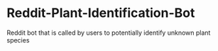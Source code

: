 # Reddit-Plant-Identification-Bot
Reddit bot that is called by users to potentially identify unknown plant species
